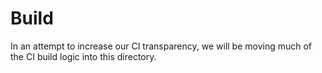 # Build

In an attempt to increase our CI transparency, we will be moving
much of the CI build logic into this directory.